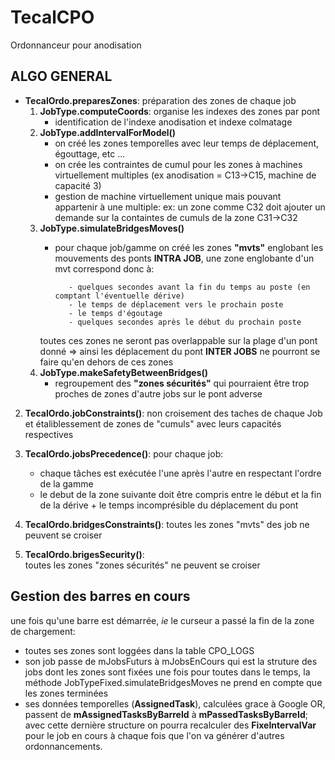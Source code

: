 # TecalCPO
Ordonnanceur pour anodisation

## ALGO GENERAL

 -  **TecalOrdo.preparesZones**: préparation des zones de chaque job 
	1. **JobType.computeCoords**: 	organise les indexes des zones par pont
		- identification de l'indexe anodisation et indexe colmatage
	2. **JobType.addIntervalForModel()**
		- on créé les zones temporelles avec leur temps de déplacement, égouttage, etc ...
		- on crée les contraintes de cumul pour les zones à machines virtuellement multiples (ex anodisation = C13->C15, machine de capacité 3)
		- gestion de machine virtuellement unique mais pouvant appartenir à une multiple:
		    ex: un zone comme C32  doit ajouter un demande sur la containtes de cumuls de la zone C31->C32
	3. **JobType.simulateBridgesMoves()**
		- pour chaque job/gamme on créé les zones **"mvts"** englobant les mouvements des ponts **INTRA JOB**, une zone englobante d'un mvt correspond donc à:
           
				 - quelques secondes avant la fin du temps au poste (en comptant l'éventuelle dérive)
				 - le temps de déplacement vers le prochain poste
				 - le temps d'égoutage
				 - quelques secondes après le début du prochain poste

		 toutes ces zones ne seront pas overlappable sur la plage d'un pont donné =>
		 ainsi les déplacement du pont **INTER JOBS** ne pourront se faire qu'en dehors de ces zones
	4. **JobType.makeSafetyBetweenBridges()**		
		- regroupement des **"zones sécurités"** qui pourraient être trop proches de zones d'autre jobs sur le pont adverse 
2. **TecalOrdo.jobConstraints()**:
	non croisement des taches de chaque Job et étaliblessement de zones de "cumuls" avec leurs capacités respectives	
	
3. **TecalOrdo.jobsPrecedence()**:
	pour chaque job:
    - chaque tâches est exécutée l'une après l'autre en respectant l'ordre de la gamme    
    - le debut de la zone suivante doit être compris entre le début et la fin de la dérive + le temps incomprésible du déplacement du pont
		
4. **TecalOrdo.bridgesConstraints()**:
	toutes les zones "mvts" des job ne peuvent se croiser
5. **TecalOrdo.brigesSecurity()**:	
	toutes les zones "zones sécurités" ne peuvent se croiser

## Gestion des barres en cours
une fois qu'une barre est démarrée, *ie* le curseur a passé la fin de la zone de chargement:
- toutes ses zones sont loggées dans la table CPO_LOGS
- son job passe de mJobsFuturs à mJobsEnCours qui est la struture des jobs dont les zones sont fixées une fois pour toutes dans le temps,
  la méthode JobTypeFixed.simulateBridgesMoves ne prend en compte que les zones terminées
- ses données temporelles (**AssignedTask**), calculées grace à Google OR, passent de **mAssignedTasksByBarreId** à **mPassedTasksByBarreId**; avec cette dernière structure on pourra recalculer des **FixeIntervalVar** pour le job en cours à chaque fois que l'on va générer d'autres ordonnancements.
    	
  	
